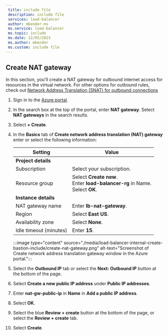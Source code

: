 ```yaml
---
 title: include file
 description: include file
 services: load-balancer
 author: mbender-ms
 ms.service: load-balancer
 ms.topic: include
 ms.date: 12/05/2023
 ms.author: mbender
 ms.custom: include file
---
```


## Create NAT gateway

In this section, you'll create a NAT gateway for outbound internet access for resources in the virtual network.  For other options for outbound rules, check out [Network Address Translation (SNAT) for outbound connections](/azure/load-balancer/load-balancer-outbound-connections)

1. Sign in to the [Azure portal](https://portal.azure.com).

1. In the search box at the top of the portal, enter **NAT gateway**. Select **NAT gateways** in the search results.

1. Select **+ Create**.

1. In the **Basics** tab of **Create network address translation (NAT) gateway** enter or select the following information:

    | Setting | Value |
    | ------- | ----- |
    | **Project details** |   |
    | Subscription | Select your subscription. |
    | Resource group | Select **Create new**. </br> Enter **load-balancer-rg** in Name. </br> Select **OK**. |
    | **Instance details** |    |
    | NAT gateway name | Enter **lb-nat-gateway**. |
    | Region | Select **East US**. |
    | Availability zone | Select **None**. |
    | Idle timeout (minutes) | Enter **15**. |

    :::image type="content" source="./media/load-balancer-internal-create-bastion-include/create-nat-gateway.png" alt-text="Screenshot of Create network address translation gateway window in the Azure portal.":::

1. Select the **Outbound IP** tab or select the **Next: Outbound IP** button at the bottom of the page.

1. Select **Create a new public IP address** under **Public IP addresses**.

1. Enter **nat-gw-public-ip** in **Name** in **Add a public IP address**.

1. Select **OK**.

1. Select the blue **Review + create** button at the bottom of the page, or select the **Review + create** tab.

1. Select **Create**.
